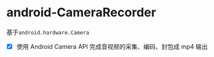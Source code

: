 # android-CameraRecorder

基于`android.hardware.Camera`

- [x] 使用 Android Camera API 完成音视频的采集、编码、封包成 mp4 输出
